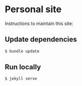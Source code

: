 # Personal site

Instructions to maintain this site:

## Update dependencies

```sh
$ bundle update
```

## Run locally

```sh
$ jekyll serve
```
